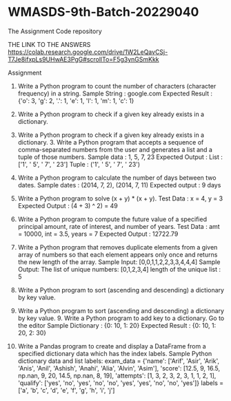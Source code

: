# WMASDS-9th-Batch-20229040

The Assignment Code repository

THE LINK TO THE ANSWERS https://colab.research.google.com/drive/1W2LeQavCSj-T7Je8ifxpLs9UHwAE3PgG#scrollTo=F5g3ynGSmKkk

Assignment

1. Write a Python program to count the number of characters (character frequency) in a string. Sample String : google.com Expected Result : {'o': 3, 'g': 2, '.': 1, 'e': 1, 'l': 1, 'm': 1, 'c': 1}

2. Write a Python program to check if a given key already exists in a dictionary.

3. Write a Python program to check if a given key already exists in a dictionary. 3. Write a Python program that accepts a sequence of comma-separated numbers from the user and generates a list and a tuple of those numbers. Sample data : 1, 5, 7, 23 Expected Output : List : ['1', ' 5', ' 7', ' 23'] Tuple : ('1', ' 5', ' 7', ' 23')

4. Write a Python program to calculate the number of days between two dates. Sample dates : (2014, 7, 2), (2014, 7, 11) Expected output : 9 days

5. Write a Python program to solve (x + y) * (x + y). Test Data : x = 4, y = 3 Expected Output : (4 + 3) ^ 2) = 49

6. Write a Python program to compute the future value of a specified principal amount, rate of interest, and number of years. Test Data : amt = 10000, int = 3.5, years = 7 Expected Output : 12722.79

7. Write a Python program that removes duplicate elements from a given array of numbers so that each element appears only once and returns the new length of the array. Sample Input: [0,0,1,1,2,2,3,3,4,4,4] Sample Output: The list of unique numbers: [0,1,2,3,4] length of the unique list : 5

8. Write a Python program to sort (ascending and descending) a dictionary by key value.

9. Write a Python program to sort (ascending and descending) a dictionary by key value. 9. Write a Python program to add key to a dictionary. Go to the editor Sample Dictionary : {0: 10, 1: 20} Expected Result : {0: 10, 1: 20, 2: 30}

10. Write a Pandas program to create and display a DataFrame from a specified dictionary data which has the index labels. Sample Python dictionary data and list labels: exam_data = {'name': ['Arif', 'Asir', 'Arik', 'Anis', 'Anil', 'Ashish', 'Anahi', 'Alia', 'Alvin', 'Asim'], 'score': [12.5, 9, 16.5, np.nan, 9, 20, 14.5, np.nan, 8, 19], 'attempts': [1, 3, 2, 3, 2, 3, 1, 1, 2, 1], 'qualify': ['yes', 'no', 'yes', 'no', 'no', 'yes', 'yes', 'no', 'no', 'yes']} labels = ['a', 'b', 'c', 'd', 'e', 'f', 'g', 'h', 'i', 'j']
